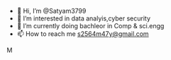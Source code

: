 - 👋 Hi, I’m @Satyam3799
- 👀 I’m interested in data analyis,cyber security
- 🌱 I’m currently doing bachleor in Comp & sci.engg
- 📫 How to reach me s2564m47y@gmail.com
  

<!---
Satyam3799/Satyam3799 is a ✨ special ✨ repository because its `README.md` (this file) appears on your GitHub profile.
You can click the Preview link to take a look at your changes.
--->
M
